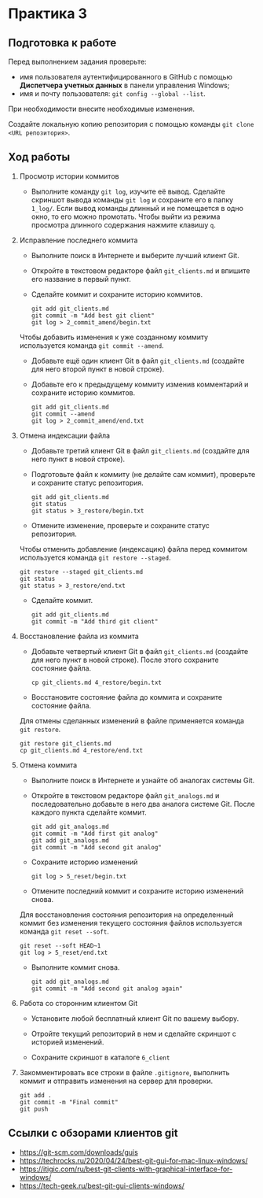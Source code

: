 # Практика 3

## Подготовка к работе

Перед выполнением задания проверьте:

* имя пользователя аутентифицированного в GitHub с помощью **Диспетчера учетных данных** в панели управления Windows;
* имя и почту пользователя: `git config --global --list`.

При необходимости внесите необходимые изменения.

Создайте локальную копию репозитория с помощью команды `git clone <URL репозитория>`.

## Ход работы

1. Просмотр истории коммитов

   * Выполните команду `git log`, изучите её вывод. Сделайте скриншот вывода команды `git log` и сохраните его в папку `1_log/`. Если вывод команды длинный и не помещается в одно окно, то его можно промотать. Чтобы выйти из режима просмотра длинного содержания нажмите клавишу `q`.

2. Исправление последнего коммита

   * Выполните поиск в Интернете и выберите лучший клиент Git.

   * Откройте в текстовом редакторе файл `git_clients.md` и впишите его название в первый пункт.

   * Сделайте коммит и сохраните историю коммитов.

     ```
     git add git_clients.md
     git commit -m "Add best git client"
     git log > 2_commit_amend/begin.txt
     ```

   Чтобы добавить изменения к уже созданному коммиту используется команда `git commit --amend`.

   * Добавьте ещё один клиент Git в файл `git_clients.md` (создайте для него второй пункт в новой строке).

   * Добавьте его к предыдущему коммиту изменив комментарий и сохраните историю коммитов.

     ```
     git add git_clients.md
     git commit --amend
     git log > 2_commit_amend/end.txt
     ```

3. Отмена индексации файла

   * Добавьте третий клиент Git в файл `git_clients.md` (создайте для него пункт в новой строке).

   * Подготовьте файл к коммиту (не делайте сам коммит), проверьте и сохраните статус репозитория.

     ```
     git add git_clients.md
     git status
     git status > 3_restore/begin.txt
     ```

   * Отмените изменение, проверьте и сохраните статус репозитория.

   Чтобы отменить добавление (индексацию) файла перед коммитом используется команда `git restore --staged`.

     ```
     git restore --staged git_clients.md
     git status
     git status > 3_restore/end.txt
     ```

   * Сделайте коммит.

     ```
     git add git_clients.md
     git commit -m "Add third git client"
     ```

4. Восстановление файла из коммита 

   * Добавьте четвертый клиент Git в файл `git_clients.md` (создайте для него пункт в новой строке). После этого сохраните состояние файла.

     ```
     cp git_clients.md 4_restore/begin.txt
     ```

   * Восстановите состояние файла до коммита и сохраните состояние файла.

   Для отмены сделанных изменений в файле применяется команда `git restore`.

     ```
     git restore git_clients.md
     cp git_clients.md 4_restore/end.txt
     ```

5. Отмена коммита 

   * Выполните поиск в Интернете и узнайте об аналогах системы Git.

   * Откройте в текстовом редакторе файл `git_analogs.md` и последовательно добавьте в него два аналога системе Git. После каждого пункта сделайте коммит.

     ```
     git add git_analogs.md
     git commit -m "Add first git analog"
     git add git_analogs.md
     git commit -m "Add second git analog"
     ```

   * Сохраните историю изменений

     ```
     git log > 5_reset/begin.txt
     ```

   * Отмените последний коммит и сохраните историю изменений снова.

   Для восстановления состояния репозитория на определенный коммит без изменения текущего состояния файлов используется команда `git reset --soft`.

     ```
     git reset --soft HEAD~1
     git log > 5_reset/end.txt
     ```

   * Выполните коммит снова.

     ```
     git add git_analogs.md
     git commit -m "Add second git analog again"
     ```

6. Работа со сторонним клиентом Git

   * Установите любой бесплатный клиент Git по вашему выбору.

   * Отройте текущий репозиторий в нем и сделайте скриншот с историей изменений.

   * Сохраните скриншот в каталоге `6_client`

7. Закомментировать все строки в файле `.gitignore`, выполнить коммит и отправить изменения на сервер для проверки.

   ```
   git add .
   git commit -m "Final commit"
   git push
   ```

## Ссылки с обзорами клиентов git

* https://git-scm.com/downloads/guis
* https://techrocks.ru/2020/04/24/best-git-gui-for-mac-linux-windows/
* https://itigic.com/ru/best-git-clients-with-graphical-interface-for-windows/
* https://tech-geek.ru/best-git-gui-clients-windows/
